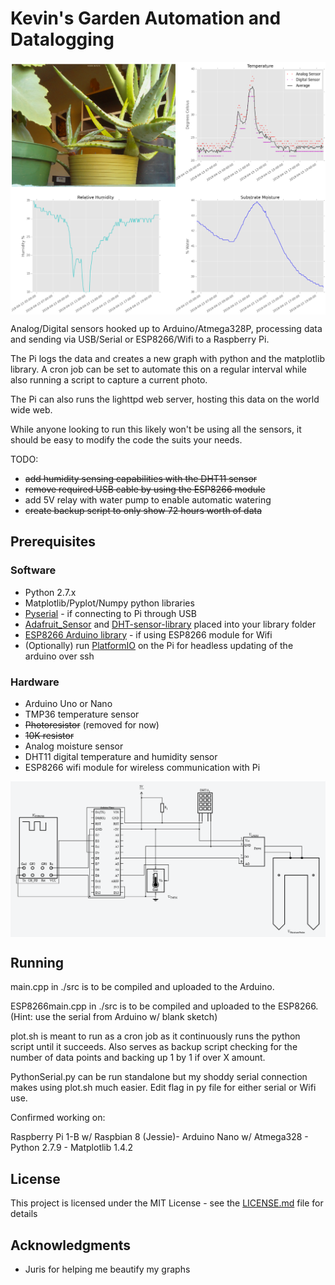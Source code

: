 # Kevin's Garden Automation and Datalogging

<img src="https://github.com/niveknosredneh/Garden/blob/master/screenshots/graphs.png" width="640" align="middle">

Analog/Digital sensors hooked up to Arduino/Atmega328P, processing data and sending via USB/Serial or ESP8266/Wifi to a Raspberry Pi.

The Pi logs the data and creates a new graph with python and the matplotlib library.
A cron job can be set to automate this on a regular interval while also running a script to capture a current photo.

The Pi can also runs the lighttpd web server, hosting this data on the world wide web.

While anyone looking to run this likely won't be using all the sensors, it should be easy to modify the code the suits your needs.


TODO:
- ~~add humidity sensing capabilities with the DHT11 sensor~~
- ~~remove required USB cable by using the ESP8266 module~~
- add 5V relay with water pump to enable automatic watering 
- ~~create backup script to only show 72 hours worth of data~~


## Prerequisites

### Software
- Python 2.7.x
- Matplotlib/Pyplot/Numpy python libraries
- [Pyserial](https://github.com/pyserial/pyserial) - if connecting to Pi through USB
- [Adafruit_Sensor](https://github.com/adafruit/Adafruit_Sensor) and [DHT-sensor-library](https://github.com/adafruit/DHT-sensor-library) placed into your library folder
- [ESP8266 Arduino library](https://github.com/esp8266/Arduino) - if using ESP8266 module for Wifi
- (Optionally) run [PlatformIO](https://platformio.org/) on the Pi for headless updating of the arduino over ssh

### Hardware
- Arduino Uno or Nano
- TMP36 temperature sensor
- ~~Photoresistor~~ (removed for now) 
- ~~10K resistor~~
- Analog moisture sensor
- DHT11 digital temperature and humidity sensor
- ESP8266 wifi module for wireless communication with Pi

<img src="https://github.com/niveknosredneh/Garden/blob/master/screenshots/Circuit.png" width="640" align="middle">

## Running

main.cpp in ./src is to be compiled and uploaded to the Arduino.

ESP8266main.cpp in ./src is to be compiled and uploaded to the ESP8266. (Hint: use the serial from Arduino w/ blank sketch)

plot.sh is meant to run as a cron job as it continuously runs the python script until it succeeds. Also serves as backup script checking for the number of data points and backing up 1 by 1 if over X amount. 

PythonSerial.py can be run standalone but my shoddy serial connection makes using plot.sh much easier.  Edit flag in py file for either serial or Wifi use.

Confirmed working on:

Raspberry Pi 1-B w/ Raspbian 8 (Jessie)- Arduino Nano w/ Atmega328 - Python 2.7.9 - Matplotlib 1.4.2

## License

This project is licensed under the MIT License - see the [LICENSE.md](LICENSE.md) file for details

## Acknowledgments

* Juris for helping me beautify my graphs
